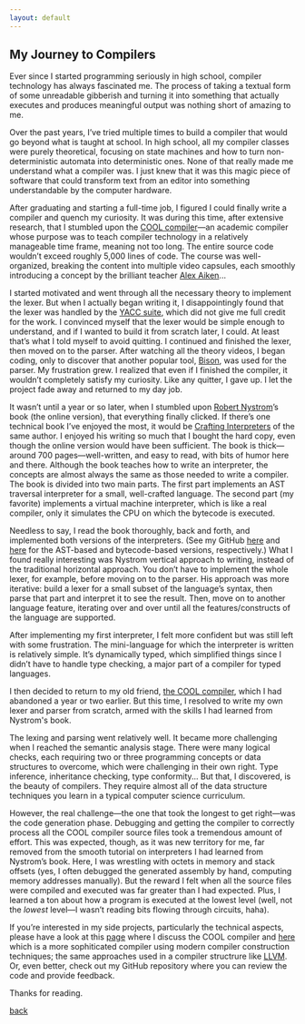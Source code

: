 ```yaml
---
layout: default
---
```


## My Journey to Compilers

Ever since I started programming seriously in high school, compiler technology has always fascinated me. The process of taking a textual form of some unreadable gibberish and turning it into something that actually executes and produces meaningful output was nothing short of amazing to me.

Over the past years, I’ve tried multiple times to build a compiler that would go beyond what is taught at school. In high school, all my compiler classes were purely theoretical, focusing on state machines and how to turn non-deterministic automata into deterministic ones. None of that really made me understand what a compiler was. I just knew that it was this magic piece of software that could transform text from an editor into something understandable by the computer hardware.

After graduating and starting a full-time job, I figured I could finally write a compiler and quench my curiosity. It was during this time, after extensive research, that I stumbled upon the [COOL compiler](https://web.stanford.edu/class/cs143/)—an academic compiler whose purpose was to teach compiler technology in a relatively manageable time frame, meaning not too long. The entire source code wouldn’t exceed roughly 5,000 lines of code. The course was well-organized, breaking the content into multiple video capsules, each smoothly introducing a concept by the brilliant teacher [Alex Aiken](https://profiles.stanford.edu/alex-aiken)...

I started motivated and went through all the necessary theory to implement the lexer. But when I actually began writing it, I disappointingly found that the lexer was handled by the [YACC suite](https://en.wikipedia.org/wiki/Yacc), which did not give me full credit for the work. I convinced myself that the lexer would be simple enough to understand, and if I wanted to build it from scratch later, I could. At least that’s what I told myself to avoid quitting. I continued and finished the lexer, then moved on to the parser. After watching all the theory videos, I began coding, only to discover that another popular tool, [Bison](https://en.wikipedia.org/wiki/GNU_Bison), was used for the parser. My frustration grew. I realized that even if I finished the compiler, it wouldn’t completely satisfy my curiosity. Like any quitter, I gave up. I let the project fade away and returned to my day job.

It wasn’t until a year or so later, when I stumbled upon [Robert Nystrom](https://x.com/munificentbob)’s book (the online version), that everything finally clicked. If there’s one technical book I’ve enjoyed the most, it would be [Crafting Interpreters](https://craftinginterpreters.com/) of the same author. I enjoyed his writing so much that I bought the hard copy, even though the online version would have been sufficient. The book is thick—around 700 pages—well-written, and easy to read, with bits of humor here and there. Although the book teaches how to write an interpreter, the concepts are almost always the same as those needed to write a compiler. The book is divided into two main parts. The first part implements an AST traversal interpreter for a small, well-crafted language. The second part (my favorite) implements a virtual machine interpreter, which is like a real compiler, only it simulates the CPU on which the bytecode is executed.

Needless to say, I read the book thoroughly, back and forth, and implemented both versions of the interpreters. (See my GitHub [here](https://github.com/Mountagha/crafting-interpreter) and [here](https://github.com/Mountagha/crafting-interpreter) for the AST-based and bytecode-based versions, respectively.) What I found really interesting was Nystrom vertical approach to writing, instead of the traditional horizontal approach. You don’t have to implement the whole lexer, for example, before moving on to the parser. His approach was more iterative: build a lexer for a small subset of the language’s syntax, then parse that part and interpret it to see the result. Then, move on to another language feature, iterating over and over until all the features/constructs of the language are supported.

After implementing my first interpreter, I felt more confident but was still left with some frustration. The mini-language for which the interpreter is written is relatively simple. It’s dynamically typed, which simplified things since I didn’t have to handle type checking, a major part of a compiler for typed languages.

I then decided to return to my old friend, [the COOL compiler](https://web.stanford.edu/class/cs143/), which I had abandoned a year or two earlier. But this time, I resolved to write my own lexer and parser from scratch, armed with the skills I had learned from Nystrom's book.

The lexing and parsing went relatively well. It became more challenging when I reached the semantic analysis stage. There were many logical checks, each requiring two or three programming concepts or data structures to overcome, which were challenging in their own right. Type inference, inheritance checking, type conformity... But that, I discovered, is the beauty of compilers. They require almost all of the data structure techniques you learn in a typical computer science curriculum. 

However, the real challenge—the one that took the longest to get right—was the code generation phase. Debugging and getting the compiler to correctly process all the COOL compiler source files took a tremendous amount of effort. This was expected, though, as it was new territory for me, far removed from the smooth tutorial on interpreters I had learned from Nystrom’s book. Here, I was wrestling with octets in memory and stack offsets (yes, I often debugged the generated assembly by hand, computing memory addresses manually). But the reward I felt when all the source files were compiled and executed was far greater than I had expected. Plus, I learned a ton about how a program is executed at the lowest level (well, not the *lowest* level—I wasn’t reading bits flowing through circuits, haha).

If you’re interested in my side projects, particularly the technical aspects, please have a look at this [page](./cool-compiler.md) where I discuss the COOL compiler and [here](./kecc-compiler.md) which is a more sophiticated compiler using modern compiler construction techniques; the same approaches used in a compiler structrure like [LLVM](https://llvm.org/). Or, even better, check out my GitHub repository where you can review the code and provide feedback.

Thanks for reading.



[back](./)
